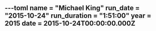---toml
name = "Michael King"
run_date = "2015-10-24"
run_duration = "1:51:00"
year = 2015
date = 2015-10-24T00:00:00.000Z
---


